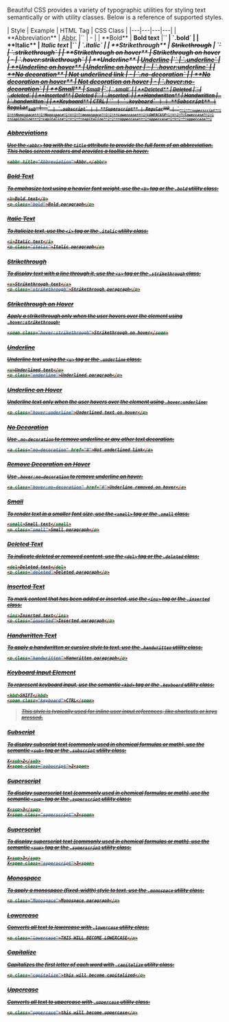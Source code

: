 Beautiful CSS provides a variety of typographic utilities for styling text semantically or with utility classes. Below is a reference of supported styles.

<div class="overflow-x-auto">
| Style | Example | HTML Tag  | CSS Class |
|---|---|---|---|
| **Abbreviation** | <abbr title="Abbreviation">Abbr.</abbr> |`<abbr>` | - |  
| **Bold** | <b>Bold text</b> |`<b>` | `.bold` | 
| **Italic** | <i>Italic text</i> |`<i>` | `.italic` | 
| **Strikethrough** | <s>Strikethrough</s> | `<s>` | `.strikethrough` | 
| **Strikethrough on hover** | <span class="hover:strikethrough">Strikethrough on hover</span> | - | `.hover:strikethrough` | 
| **Underline** | <u>Underline</u> |`<u>` | `.underline` | 
| **Underline on hover** | <span class="hover:underline">Underline on hover</span> | - | `.hover:underline` | 
| **No decoration** | <a class="no-decoration" href="#typography">Not underlined link</a> | - | `.no-decoration` | 
| **No decoration on hover** | <a class="hover:no-decoration" href="#typography">Not decoration on hover</a> | - | `.hover:no-decoration` | 
| **Small** | <small>Small</small> |`<small>` | `.small` | 
| **Deleted** | <del>Deleted</del> |`<del>` | `.deleted` | 
| **Inserted** | <ins>Deleted</ins> |`<ins>` | `.inserted` | 
| **Handwritten** | <span class="handwritten">Handwritten</span> | - | `.handwritten` | 
| **Keyboard** | <kbd>CTRL</kbd> | `<kbd>` | `.keyboard` | 
| **Subscript** | Regular<sub>sub</sub> | `<sub>` | `.subscript` | 
| **Superscript** | Regular<sup>sup</sup> | `<sub>` | `.superscript` | 
| **Monospace** | <span class="monospace">Monospace</span> | - | `.monospace` | 
| **Lowercase** | <span class="lowercase">LOWERCASE</span> | - | `.lowercase` | 
| **Capitalize** | <span class="capitalize">capitalize</span> | - | `.capitalize` | 
| **Uppercase** | <span class="uppercase">uppercase</span> | - | `.uppercase` | 
</div>

### Abbreviations


Use the `<abbr>` tag with the `title` attribute to provide the full form of an abbreviation. This helps screen readers and provides a tooltip on hover:

``` html
<abbr title="Abbreviation">Abbr.</abbr>
```

### Bold Text


To emphasize text using a heavier font weight, use the `<b>` tag or the `.bold` utility class:


``` html
<b>Bold text</b>
<p class="bold">Bold paragraph</p>
```

### Italic Text

To italicize text, use the `<i>` tag or the `.italic` utility class:

``` html
<i>Italic text</i>
<p class="italic">Italic paragraph</p>
```

### Strikethrough


To display text with a line through it, use the `<s>` tag or the `.strikethrough` class:

``` html
<s>Strikethrough text</s>
<p class="strikethrough">Strikethrough paragraph</p>
```


### Strikethrough on Hover

Apply a strikethrough only when the user hovers over the element using `.hover:strikethrough`:

``` html
<span class="hover:strikethrough">Strikethrough on hover</span>
```


### Underline 

Underline text using the `<u>` tag or the `.underline` class:

``` html
<u>Underlined text</u>
<p class="underline">Underlined paragraph</p>
```

### Underline on Hover 


Underline text only when the user hovers over the element using  `.hover:underline`:

``` html
<p class="hover:underline">Underlined text on hover</p>
```

### No Decoration 

Use `.no-decoration`  to remove underline or any other text decoration:

``` html
<a class="no-decoration" href="#">Not underlined link</a>
```

### Remove Decoration on Hover

Use  `.hover:no-decoration` to remove underline on hover:


``` html
<a class="hover:no-decoration" href="#">Underline removed on hover</a>
```


### Small 
To render text in a smaller font size, use the `<small>` tag or the `.small` class:


``` html
<small>Small text</small>
<p class="small">Small paragraph</p>
```


### Deleted Text

To indicate deleted or removed content, use the `<del>` tag or the `.deleted` class:


``` html
<del>Deleted text</del>
<p class="deleted">Deleted paragraph</p>
```


### Inserted Text

To mark content that has been added or inserted, use the `<ins>` tag or the `.inserted` class:


``` html
<ins>Inserted text</ins>
<p class="inserted">Inserted paragraph</p>
```


### Handwritten Text

To apply a handwritten or cursive style to text, use the `.handwritten` utility class:


``` html
<p class="handwritten">Hanwritten paragraph</p>
```


### Keyboard Input Element

To represent keyboard input, use the semantic `<kbd>` tag or the `.keyboard` utility class:

``` html
<kbd>SHIFT</kbd>
<span class="keyboard">CTRL</span>
```
> This style is typically used for inline user input references, like shortcuts or keys pressed.

### Subscript


To display subscript text (commonly used in chemical formulas or math), use the semantic `<sub>` tag or the `.subscript` utility class:
``` html
X<sub>2</sub>
X<span class="subscript">2<span>
```


### Superscript

To display superscript text (commonly used in chemical formulas or math), use the semantic `<sup>` tag or the `.superscript` utility class:
``` html
X<sup>3</sup>
X<span class="superscript">3<span>
```



### Superscript

To display superscript text (commonly used in chemical formulas or math), use the semantic `<sup>` tag or the `.superscript` utility class:
``` html
X<sup>3</sup>
X<span class="superscript">3<span>
```




### Monospace
To apply a monospace (fixed-width) style to text, use the `.monospace` utility class:
``` html
<p class="Monospace">Monospace paragraph</p>
```




### Lowercase

Converts all text to lowercase with `.lowercase` utility class:

```html
<p class="lowercase">THIS WILL BECOME LOWERCASE</p>
```

### Capitalize

Capitalizes the first letter of each word with `.capitalize` utility class:

```html
<p class="capitalize">this will become capitalized</p>
```

### Uppercase

Converts all text to uppercase with `.uppercase` utility class:

```html
<p class="uppercase">this will become uppercase</p>
```

